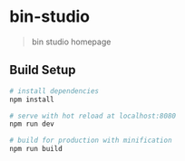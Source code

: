 # bin-studio

> bin studio homepage

## Build Setup

``` bash
# install dependencies
npm install

# serve with hot reload at localhost:8080
npm run dev

# build for production with minification
npm run build
```
